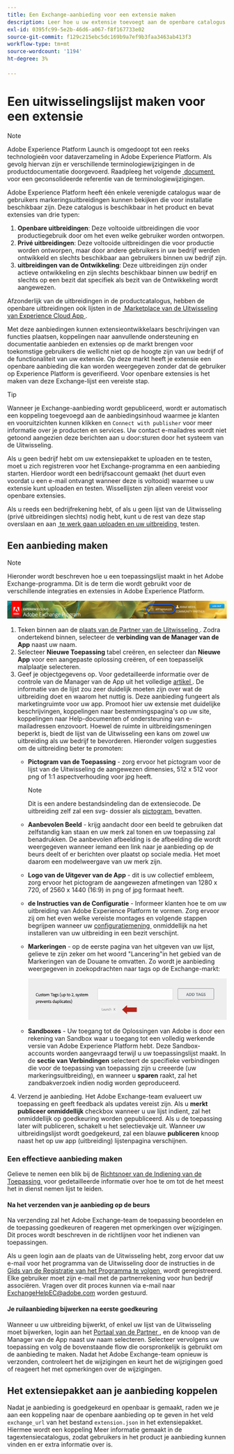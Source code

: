```yaml
---
title: Een Exchange-aanbieding voor een extensie maken
description: Leer hoe u uw extensie toevoegt aan de openbare catalogus in Adobe Experience Platform.
exl-id: 0395fc99-5e2b-46d6-a067-f8f167733e02
source-git-commit: f129c215ebc5dc169b9a7ef9b3faa3463ab413f3
workflow-type: tm+mt
source-wordcount: '1194'
ht-degree: 3%

---
```


# Een uitwisselingslijst maken voor een extensie

>[!NOTE]
>
>Adobe Experience Platform Launch is omgedoopt tot een reeks technologieën voor dataverzameling in Adobe Experience Platform.  Als gevolg hiervan zijn er verschillende terminologiewijzigingen in de productdocumentatie doorgevoerd. Raadpleeg het volgende [&#x200B; document &#x200B;](../../term-updates.md) voor een geconsolideerde referentie van de terminologiewijzigingen.

Adobe Experience Platform heeft één enkele verenigde catalogus waar de gebruikers markeringsuitbreidingen kunnen bekijken die voor installatie beschikbaar zijn. Deze catalogus is beschikbaar in het product en bevat extensies van drie typen:

1. **Openbare uitbreidingen**: Deze voltooide uitbreidingen die voor productiegebruik door om het even welke gebruiker worden ontworpen.
1. **Privé uitbreidingen**: Deze voltooide uitbreidingen die voor productie worden ontworpen, maar door andere gebruikers in uw bedrijf werden ontwikkeld en slechts beschikbaar aan gebruikers binnen uw bedrijf zijn.
1. **uitbreidingen van de Ontwikkeling**: Deze uitbreidingen zijn onder actieve ontwikkeling en zijn slechts beschikbaar binnen uw bedrijf en slechts op een bezit dat specifiek als bezit van de Ontwikkeling wordt aangewezen.

Afzonderlijk van de uitbreidingen in de productcatalogus, hebben de openbare uitbreidingen ook lijsten in de [&#x200B; Marketplace van de Uitwisseling van Experience Cloud App &#x200B;](https://exchange.adobe.com/apps/browse/ec).

Met deze aanbiedingen kunnen extensieontwikkelaars beschrijvingen van functies plaatsen, koppelingen naar aanvullende ondersteuning en documentatie aanbieden en extensies op de markt brengen voor toekomstige gebruikers die wellicht niet op de hoogte zijn van uw bedrijf of de functionaliteit van uw extensie. Op deze markt heeft je extensie een openbare aanbieding die kan worden weergegeven zonder dat de gebruiker op Experience Platform is geverifieerd. Voor openbare extensies is het maken van deze Exchange-lijst een vereiste stap.

>[!TIP]
>
>Wanneer je Exchange-aanbieding wordt gepubliceerd, wordt er automatisch een koppeling toegevoegd aan de aanbiedingsinhoud waarmee je klanten en vooruitzichten kunnen klikken en `Connect with publisher` voor meer informatie over je producten en services. Uw contact e-mailadres wordt niet getoond aangezien deze berichten aan u door:sturen door het systeem van de Uitwisseling.

Als u geen bedrijf hebt om uw extensiepakket te uploaden en te testen, moet u zich registreren voor het Exchange-programma en een aanbieding starten. Hierdoor wordt een bedrijfsaccount gemaakt (het duurt even voordat u een e-mail ontvangt wanneer deze is voltooid) waarmee u uw extensie kunt uploaden en testen. Wissellijsten zijn alleen vereist voor openbare extensies.

Als u reeds een bedrijfrekening hebt, of als u geen lijst van de Uitwisseling (privé uitbreidingen slechts) nodig hebt, kunt u de rest van deze stap overslaan en aan [&#x200B; te werk gaan uploaden en uw uitbreiding &#x200B;](./upload-and-test.md) testen.

## Een aanbieding maken

>[!NOTE]
>
>Hieronder wordt beschreven hoe u een toepassingslijst maakt in het Adobe Exchange-programma. Dit is de term die wordt gebruikt voor de verschillende integraties en extensies in Adobe Experience Platform.

![&#x200B; de verbindingsplaats van de Manager van de Experience Cloud App &#x200B;](../images/getting-started/app-mgr-link.png)

1. Teken binnen aan de [&#x200B; plaats van de Partner van de Uitwisseling &#x200B;](https://partners.adobe.com/exchangeprogram/experiencecloud). Zodra ondertekend binnen, selecteer de **verbinding van de Manager van de App** naast uw naam.
1. Selecteer **Nieuwe Toepassing** tabel creëren, en selecteer dan **Nieuwe App** voor een aangepaste oplossing creëren, of een toepasselijk malplaatje selecteren.
1. Geef je objectgegevens op. Voor gedetailleerde informatie over de controle van de Manager van de App uit het volledige [&#x200B; artikel &#x200B;](https://adobeexchangeec.zendesk.com/hc/en-us/articles/360024197931). De informatie van de lijst zou zeer duidelijk moeten zijn over wat de uitbreiding doet en waarom het nuttig is. Deze aanbieding fungeert als marketingruimte voor uw app. Promoot hier uw extensie met duidelijke beschrijvingen, koppelingen naar bestemmingspagina&#39;s op uw site, koppelingen naar Help-documenten of ondersteuning van e-mailadressen enzovoort. Hoewel de ruimte in uitbreidingsmeningen beperkt is, biedt de lijst van de Uitwisseling een kans om zowel uw uitbreiding als uw bedrijf te bevorderen. Hieronder volgen suggesties om de uitbreiding beter te promoten:
   - **Pictogram van de Toepassing** - zorg ervoor het pictogram voor de lijst van de Uitwisseling de aangewezen dimensies, 512 x 512 voor png of 1:1 aspectverhouding voor jpg heeft.

     >[!NOTE]
     >
     >Dit is een andere bestandsindeling dan de extensiecode. De uitbreiding zelf zal een svg- dossier als [&#x200B; pictogram &#x200B;](../manifest.md) bevatten.

   - **Aanbevolen Beeld** - krijg aandacht door een beeld te gebruiken dat zelfstandig kan staan en uw merk zal tonen en uw toepassing zal benadrukken. De aanbevolen afbeelding is de afbeelding die wordt weergegeven wanneer iemand een link naar je aanbieding op de beurs deelt of er berichten over plaatst op sociale media. Het moet daarom een modelweergave van uw merk zijn.
   - **Logo van de Uitgever van de App** - dit is uw collectief embleem, zorg ervoor het pictogram de aangewezen afmetingen van 1280 x 720, of 2560 x 1440 (16:9) in png of jpg formaat heeft.
   - **de Instructies van de Configuratie** - Informeer klanten hoe te om uw uitbreiding van Adobe Experience Platform te vormen. Zorg ervoor zij om het even welke vereiste montages en volgende stappen begrijpen wanneer uw [&#x200B; configuratiemening &#x200B;](../configuration.md) onmiddellijk na het installeren van uw uitbreiding in een bezit verschijnt.
   - **Markeringen** - op de eerste pagina van het uitgeven van uw lijst, gelieve te zijn zeker om het woord &quot;Lancering&quot;in het gebied van de Markeringen van de Douane te omvatten. Zo wordt je aanbieding weergegeven in zoekopdrachten naar tags op de Exchange-markt:

     ![](../images/getting-started/custom-tags.jpg)
   - **Sandboxes** - Uw toegang tot de Oplossingen van Adobe is door een rekening van Sandbox waar u toegang tot een volledig werkende versie van Adobe Experience Platform hebt. Deze Sandbox-accounts worden aangevraagd terwijl u uw toepassingslijst maakt. In de **sectie van Verbindingen** selecteert de specifieke verbindingen die voor de toepassing van toepassing zijn u creeerde (uw markeringsuitbreiding), en wanneer u **sparen** raakt, zal het zandbakverzoek indien nodig worden geproduceerd.
1. Verzend je aanbieding. Het Adobe Exchange-team evalueert uw toepassing en geeft feedback als updates vereist zijn. Als u **merkt publiceer onmiddellijk** checkbox wanneer u uw lijst indient, zal het onmiddellijk op goedkeuring worden gepubliceerd. Als u de toepassing later wilt publiceren, schakelt u het selectievakje uit. Wanneer uw uitbreidingslijst wordt goedgekeurd, zal een blauwe **publiceren** knoop naast het op uw app (uitbreiding) lijstenpagina verschijnen.

### Een effectieve aanbieding maken

Gelieve te nemen een blik bij de [&#x200B; Richtsnoer van de Indiening van de Toepassing &#x200B;](https://partners.adobe.com/exchangeprogram/experiencecloud/build/ec-exchange.html) voor gedetailleerde informatie over hoe te om tot de het meest het in dienst nemen lijst te leiden.

#### Na het verzenden van je aanbieding op de beurs

Na verzending zal het Adobe Exchange-team de toepassing beoordelen en de toepassing goedkeuren of reageren met opmerkingen over wijzigingen. Dit proces wordt beschreven in de richtlijnen voor het indienen van toepassingen.

Als u geen login aan de plaats van de Uitwisseling hebt, zorg ervoor dat uw e-mail voor het programma van de Uitwisseling door de instructies in de [&#x200B; Gids van de Registratie van het Programma te volgen &#x200B;](https://partners.adobe.com/content/mcp/us/en/home/reg-guide.html) wordt geregistreerd. Elke gebruiker moet zijn e-mail met de partnerrekening voor hun bedrijf associëren. Vragen over dit proces kunnen via e-mail naar <ExchangeHelpEC@adobe.com> worden gestuurd.

#### Je ruilaanbieding bijwerken na eerste goedkeuring

Wanneer u uw uitbreiding bijwerkt, of enkel uw lijst van de Uitwisseling moet bijwerken, login aan het [&#x200B; Portaal van de Partner &#x200B;](https://partners.adobe.com/exchangeprogram/experiencecloud), en de knoop van de Manager van de App naast uw naam selecteren. Selecteer vervolgens uw toepassing en volg de bovenstaande flow die oorspronkelijk is gebruikt om de aanbieding te maken. Nadat het Adobe Exchange-team opnieuw is verzonden, controleert het de wijzigingen en keurt het de wijzigingen goed of reageert het met opmerkingen over de wijzigingen.

## Het extensiepakket aan je aanbieding koppelen

Nadat je aanbieding is goedgekeurd en openbaar is gemaakt, raden we je aan een koppeling naar de openbare aanbieding op te geven in het veld `exchange_url` van het bestand `extension.json` in het extensiepakket.  Hiermee wordt een koppeling Meer informatie gemaakt in de tagextensiecatalogus, zodat gebruikers in het product je aanbieding kunnen vinden en er extra informatie over is.

